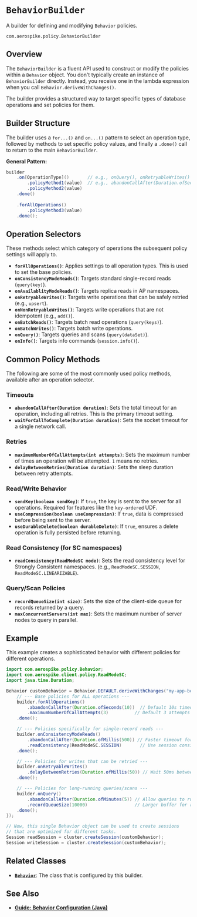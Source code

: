 # `BehaviorBuilder`

A builder for defining and modifying `Behavior` policies.

`com.aerospike.policy.BehaviorBuilder`

## Overview

The `BehaviorBuilder` is a fluent API used to construct or modify the policies within a `Behavior` object. You don't typically create an instance of `BehaviorBuilder` directly. Instead, you receive one in the lambda expression when you call `Behavior.deriveWithChanges()`.

The builder provides a structured way to target specific types of database operations and set policies for them.

## Builder Structure

The builder uses a `for...()` and `on...()` pattern to select an operation type, followed by methods to set specific policy values, and finally a `.done()` call to return to the main `BehaviorBuilder`.

**General Pattern:**
```java
builder
    .on[OperationType]()       // e.g., onQuery(), onRetryableWrites()
        .policyMethod1(value)  // e.g., abandonCallAfter(Duration.ofSeconds(5))
        .policyMethod2(value)
    .done()
    
    .forAllOperations()
        .policyMethod3(value)
    .done();
```

## Operation Selectors

These methods select which category of operations the subsequent policy settings will apply to.

- **`forAllOperations()`**: Applies settings to all operation types. This is used to set the base policies.
- **`onConsistencyModeReads()`**: Targets standard single-record reads (`query(key)`).
- **`onAvailablityModeReads()`**: Targets replica reads in AP namespaces.
- **`onRetryableWrites()`**: Targets write operations that can be safely retried (e.g., `upsert`).
- **`onNonRetryableWrites()`**: Targets write operations that are not idempotent (e.g., `add()`).
- **`onBatchReads()`**: Targets batch read operations (`query(keys)`).
- **`onBatchWrites()`**: Targets batch write operations.
- **`onQuery()`**: Targets queries and scans (`query(dataSet)`).
- **`onInfo()`**: Targets info commands (`session.info()`).

## Common Policy Methods

The following are some of the most commonly used policy methods, available after an operation selector.

### Timeouts

- **`abandonCallAfter(Duration duration)`**: Sets the total timeout for an operation, including all retries. This is the primary timeout setting.
- **`waitForCallToComplete(Duration duration)`**: Sets the socket timeout for a single network call.

### Retries

- **`maximumNumberOfCallAttempts(int attempts)`**: Sets the maximum number of times an operation will be attempted. `1` means no retries.
- **`delayBetweenRetries(Duration duration)`**: Sets the sleep duration between retry attempts.

### Read/Write Behavior

- **`sendKey(boolean sendKey)`**: If `true`, the key is sent to the server for all operations. Required for features like the `key-ordered` UDF.
- **`useCompression(boolean useCompression)`**: If `true`, data is compressed before being sent to the server.
- **`useDurableDelete(boolean durableDelete)`**: If `true`, ensures a delete operation is fully persisted before returning.

### Read Consistency (for SC namespaces)

- **`readConsistency(ReadModeSC mode)`**: Sets the read consistency level for Strongly Consistent namespaces. (e.g., `ReadModeSC.SESSION`, `ReadModeSC.LINEARIZABLE`).

### Query/Scan Policies

- **`recordQueueSize(int size)`**: Sets the size of the client-side queue for records returned by a query.
- **`maxConcurrentServers(int max)`**: Sets the maximum number of server nodes to query in parallel.

## Example

This example creates a sophisticated behavior with different policies for different operations.

```java
import com.aerospike.policy.Behavior;
import com.aerospike.client.policy.ReadModeSC;
import java.time.Duration;

Behavior customBehavior = Behavior.DEFAULT.deriveWithChanges("my-app-behavior", builder -> {
    // --- Base policies for ALL operations ---
    builder.forAllOperations()
        .abandonCallAfter(Duration.ofSeconds(10))  // Default 10s timeout
        .maximumNumberOfCallAttempts(3)          // Default 3 attempts
    .done();

    // --- Policies specifically for single-record reads ---
    builder.onConsistencyModeReads()
        .abandonCallAfter(Duration.ofMillis(500)) // Faster timeout for point reads
        .readConsistency(ReadModeSC.SESSION)       // Use session consistency
    .done();

    // --- Policies for writes that can be retried ---
    builder.onRetryableWrites()
        .delayBetweenRetries(Duration.ofMillis(50)) // Wait 50ms between retries
    .done();

    // --- Policies for long-running queries/scans ---
    builder.onQuery()
        .abandonCallAfter(Duration.ofMinutes(5)) // Allow queries to run for 5 minutes
        .recordQueueSize(10000)                  // Larger buffer for results
    .done();
});

// Now, this single Behavior object can be used to create sessions
// that are optimized for different tasks.
Session readSession = cluster.createSession(customBehavior);
Session writeSession = cluster.createSession(customBehavior);
```

## Related Classes

- **[`Behavior`](./behavior.md)**: The class that is configured by this builder.

## See Also

- **[Guide: Behavior Configuration (Java)](../../guides/configuration/behavior-java.md)**
